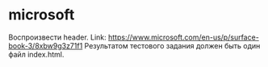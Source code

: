 # microsoft
Воспроизвести header.
Link: https://www.microsoft.com/en-us/p/surface-book-3/8xbw9g3z71f1
Результатом тестового задания должен быть один файл index.html.